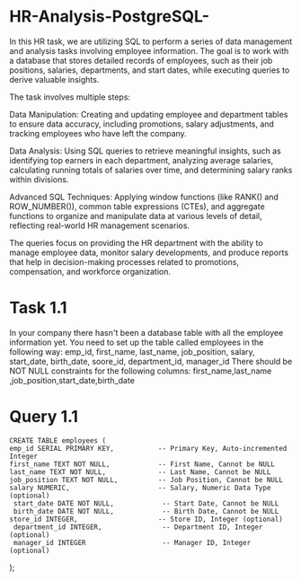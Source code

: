 # HR-Analysis-PostgreSQL-
In this HR task, we are utilizing SQL to perform a series of data management and analysis tasks involving employee information. The goal is to work with a database that stores detailed records of employees, such as their job positions, salaries, departments, and start dates, while executing queries to derive valuable insights.

The task involves multiple steps:

Data Manipulation: Creating and updating employee and department tables to ensure data accuracy, including promotions, salary adjustments, and tracking employees who have left the company.

Data Analysis: Using SQL queries to retrieve meaningful insights, such as identifying top earners in each department, analyzing average salaries, calculating running totals of salaries over time, and determining salary ranks within divisions.

Advanced SQL Techniques: Applying window functions (like RANK() and ROW_NUMBER()), common table expressions (CTEs), and aggregate functions to organize and manipulate data at various levels of detail, reflecting real-world HR management scenarios.

The queries focus on providing the HR department with the ability to manage employee data, monitor salary developments, and produce reports that help in decision-making processes related to promotions, compensation, and workforce organization.

# Task 1.1
In your company there hasn't been a database table with all the employee information yet.
You need to set up the table called employees in the following way:
emp_id, first_name, last_name, job_position, salary, start_date, birth_date, soore_id, department_id, manager_id
There should be NOT NULL constraints for the following columns:
first_name,last_name ,job_position,start_date,birth_date
# Query 1.1

    CREATE TABLE employees (
    emp_id SERIAL PRIMARY KEY,           -- Primary Key, Auto-incremented Integer
    first_name TEXT NOT NULL,            -- First Name, Cannot be NULL
    last_name TEXT NOT NULL,             -- Last Name, Cannot be NULL
    job_position TEXT NOT NULL,          -- Job Position, Cannot be NULL
    salary NUMERIC,                      -- Salary, Numeric Data Type (optional)
     start_date DATE NOT NULL,            -- Start Date, Cannot be NULL
     birth_date DATE NOT NULL,            -- Birth Date, Cannot be NULL
    store_id INTEGER,                    -- Store ID, Integer (optional)
     department_id INTEGER,               -- Department ID, Integer (optional)
     manager_id INTEGER                   -- Manager ID, Integer (optional)
);



